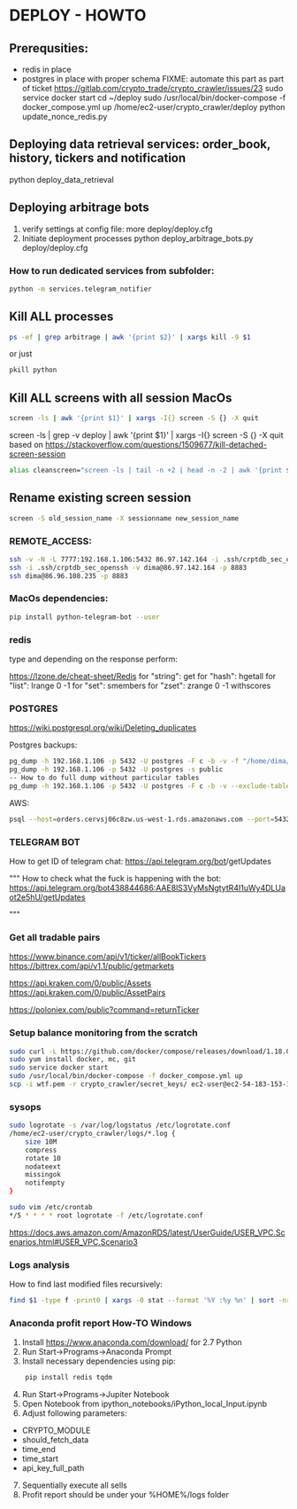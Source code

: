 # DEPLOY - HOWTO
## Prerequsities:
* redis in place
* postgres in place with proper schema
FIXME: automate this part as part of ticket https://gitlab.com/crypto_trade/crypto_crawler/issues/23
sudo service docker start
cd ~/deploy
sudo /usr/local/bin/docker-compose -f docker_compose.yml up
/home/ec2-user/crypto_crawler/deploy
python update_nonce_redis.py


## Deploying data retrieval services: order_book, history, tickers and notification
python deploy_data_retrieval

## Deploying arbitrage bots
1. verify settings at config file:
more deploy/deploy.cfg
2. Initiate deployment processes
python deploy_arbitrage_bots.py deploy/deploy.cfg

### How to run dedicated services from subfolder:
``` bash
python -m services.telegram_notifier
```
## Kill ALL processes
``` bash
ps -ef | grep arbitrage | awk '{print $2}' | xargs kill -9 $1
```
or just
``` bash
pkill python
```

## Kill ALL screens with all session MacOs
``` bash
screen -ls | awk '{print $1}' | xargs -I{} screen -S {} -X quit
```
screen -ls | grep -v deploy | awk '{print $1}' | xargs -I{} screen -S {} -X quit
based on  https://stackoverflow.com/questions/1509677/kill-detached-screen-session

``` bash
alias cleanscreen="screen -ls | tail -n +2 | head -n -2 | awk '{print $1}'| xargs -I{} screen -S {} -X quit"
```

## Rename existing screen session
``` bash
screen -S old_session_name -X sessionname new_session_name
```

### REMOTE_ACCESS:
``` bash
ssh -v -N -L 7777:192.168.1.106:5432 86.97.142.164 -i .ssh/crptdb_sec_openssh -l dima -p 8883
ssh -i .ssh/crptdb_sec_openssh -v dima@86.97.142.164 -p 8883
ssh dima@86.96.108.235 -p 8883
```

### MacOs dependencies:
``` bash
pip install python-telegram-bot --user
```

### redis
type <key>
and depending on the response perform:

https://lzone.de/cheat-sheet/Redis
for "string": get <key>
for "hash": hgetall <key>
for "list": lrange <key> 0 -1
for "set": smembers <key>
for "zset": zrange <key> 0 -1 withscores

### POSTGRES
https://wiki.postgresql.org/wiki/Deleting_duplicates

Postgres backups:
``` bash
pg_dump -h 192.168.1.106 -p 5432 -U postgres -F c -b -v -f "/home/dima/full_DDMMYYYY"
pg_dump -h 192.168.1.106 -p 5432 -U postgres -s public
-- How to do full dump without particular tables
pg_dump -h 192.168.1.106 -p 5432 -U postgres -F c -b -v --exclude-table=alarams --exclude-table=tmp_binance_orders --exclude-table=tmp_history_trades --exclude-table=tmp_trades --exclude-table=trades -f "/home/dima/full_DDMMYYYY"
```

AWS:
``` bash
psql --host=orders.cervsj06c8zw.us-west-1.rds.amazonaws.com --port=5432 --username=postgres --password --dbname=crypto
```


### TELEGRAM BOT
How to get ID of telegram chat:
https://api.telegram.org/bot<YourBOTToken>/getUpdates

"""
How to check what the fuck is happening with the bot:
https://api.telegram.org/bot438844686:AAE8lS3VyMsNgtytR4I1uWy4DLUaot2e5hU/getUpdates

"""


### Get all tradable pairs
https://www.binance.com/api/v1/ticker/allBookTickers
https://bittrex.com/api/v1.1/public/getmarkets

https://api.kraken.com/0/public/Assets
https://api.kraken.com/0/public/AssetPairs

https://poloniex.com/public?command=returnTicker


### Setup balance monitoring from the scratch
``` bash
sudo curl -L https://github.com/docker/compose/releases/download/1.18.0/docker-compose-`uname -s`-`uname -m` -o /usr/local/bin/docker-compose
sudo yum install docker, mc, git
sudo service docker start
sudo /usr/local/bin/docker-compose -f docker_compose.yml up
scp -i wtf.pem -r crypto_crawler/secret_keys/ ec2-user@ec2-54-183-153-123.us-west-1.compute.amazonaws.com:/tmp/
```


### sysops
``` bash
sudo logrotate -s /var/log/logstatus /etc/logrotate.conf
/home/ec2-user/crypto_crawler/logs/*.log {
    size 10M
    compress
    rotate 10
    nodateext
    missingok
    notifempty
}

sudo vim /etc/crontab
*/5 * * * * root logrotate -f /etc/logrotate.conf
```

https://docs.aws.amazon.com/AmazonRDS/latest/UserGuide/USER_VPC.Scenarios.html#USER_VPC.Scenario3


### Logs analysis

How to find last modified files recursively:
``` bash
find $1 -type f -print0 | xargs -0 stat --format '%Y :%y %n' | sort -nr | cut -d: -f2- | head
```


### Anaconda profit report How-TO Windows
1. Install https://www.anaconda.com/download/ for 2.7 Python
2. Run  Start->Programs->Anaconda Prompt
3. Install necessary dependencies using pip:
``` bash
    pip install redis tqdm
```
4. Run Start->Programs->Jupiter Notebook
5. Open Notebook from ipython_notebooks/iPython_local_Input.ipynb
6. Adjust following parameters:
* CRYPTO_MODULE
* should_fetch_data
* time_end
* time_start
* api_key_full_path
7. Sequentially execute all sells
8. Profit report should be under your %HOME%/logs folder
